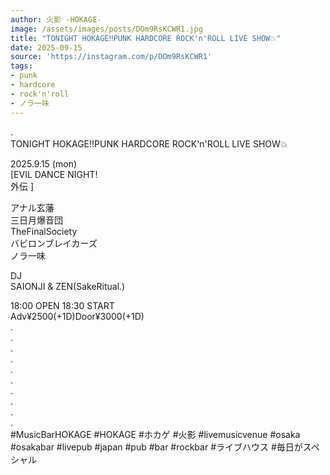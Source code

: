```yaml
---
author: 火影 -HOKAGE-
image: /assets/images/posts/DOm9RsKCWR1.jpg
title: "TONIGHT HOKAGE‼️PUNK HARDCORE ROCK'n'ROLL LIVE SHOW💥"
date: 2025-09-15
source: 'https://instagram.com/p/DOm9RsKCWR1'
tags:
- punk
- hardcore
- rock'n'roll
- ノラ一味
---
```

.<br>
TONIGHT HOKAGE‼️PUNK HARDCORE ROCK'n'ROLL LIVE SHOW💥　　

2025.9.15 (mon) <br>
[EVIL DANCE NIGHT! <br>
外伝 ]

アナル玄藩<br>
三日月爆音団<br>
TheFinalSociety<br>
バビロンブレイカーズ<br>
ノラ一味

DJ<br>
SAIONJI & ZEN(SakeRitual.)

18:00 OPEN 18:30 START<br>
Adv¥2500(+1D)Door¥3000(+1D)<br>
.<br>
.<br>
.<br>
.<br>
.<br>
.<br>
.<br>
.<br>
.<br>
.<br>
#MusicBarHOKAGE #HOKAGE #ホカゲ #火影 #livemusicvenue #osaka #osakabar #livepub #japan #pub #bar #rockbar #ライブハウス #毎日がスペシャル